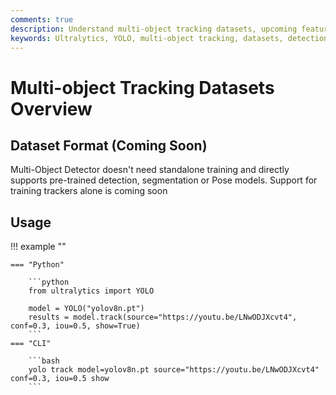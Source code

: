 ```yaml
---
comments: true
description: Understand multi-object tracking datasets, upcoming features and how to use them with YOLO in Python and CLI. Dive in now!.
keywords: Ultralytics, YOLO, multi-object tracking, datasets, detection, segmentation, pose models, Python, CLI
---
```


# Multi-object Tracking Datasets Overview

## Dataset Format (Coming Soon)

Multi-Object Detector doesn't need standalone training and directly supports pre-trained detection, segmentation or Pose models. Support for training trackers alone is coming soon

## Usage

!!! example ""

    === "Python"

        ```python
        from ultralytics import YOLO

        model = YOLO("yolov8n.pt")
        results = model.track(source="https://youtu.be/LNwODJXcvt4", conf=0.3, iou=0.5, show=True)
        ```
    === "CLI"

        ```bash
        yolo track model=yolov8n.pt source="https://youtu.be/LNwODJXcvt4" conf=0.3, iou=0.5 show
        ```
